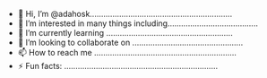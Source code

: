 - 👋 Hi, I’m @adahosk...............................................................
- 👀 I’m interested in many things including........................................
- 🌱 I’m currently learning ........................................................
- 💞️ I’m looking to collaborate on .................................................
- 📫 How to reach me ...............................................................
- ⚡ Fun facts: ....................................................................
<!---
adahosk/adahosk is a ✨ special ✨ repository because its `README.md` (this file) appears on your GitHub profile.
You can click the Preview link to take a look at your changes.
--->
